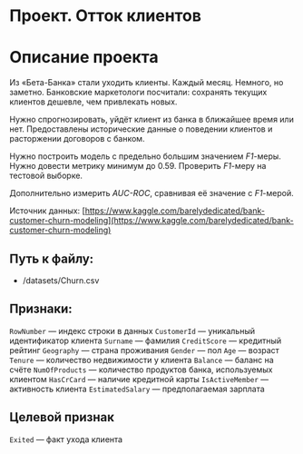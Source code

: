 # Проект. Отток клиентов

# Описание проекта

Из «Бета-Банка» стали уходить клиенты. Каждый месяц. Немного, но заметно. Банковские маркетологи посчитали: сохранять текущих клиентов дешевле, чем привлекать новых.

Нужно спрогнозировать, уйдёт клиент из банка в ближайшее время или нет. Предоставлены исторические данные о поведении клиентов и расторжении договоров с банком.

Нужно построить модель с предельно большим значением *F1*-меры. Нужно довести метрику минимум до 0.59.
Проверить *F1*-меру на тестовой выборке.

Дополнительно измерить *AUC-ROC*, сравнивая её значение с *F1*-мерой.

Источник данных: [https://www.kaggle.com/barelydedicated/bank-customer-churn-modeling](https://www.kaggle.com/barelydedicated/bank-customer-churn-modeling)

## Путь к файлу:

- /datasets/Churn.csv

## Признаки:

`RowNumber` — индекс строки в данных
`CustomerId` — уникальный идентификатор клиента
`Surname` — фамилия
`CreditScore` — кредитный рейтинг
`Geography` — страна проживания
`Gender` — пол
`Age` — возраст
`Tenure` — количество недвижимости у клиента
`Balance` — баланс на счёте
`NumOfProducts` — количество продуктов банка, используемых клиентом
`HasCrCard` — наличие кредитной карты
`IsActiveMember` — активность клиента
`EstimatedSalary` — предполагаемая зарплата

## Целевой признак

`Exited` — факт ухода клиента
